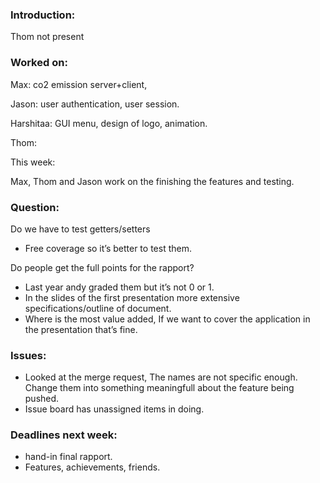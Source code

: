 ### Introduction:
Thom not present

### Worked on:

Max: co2 emission server+client, 

Jason: user authentication, user session.

Harshitaa: GUI menu, design of logo, animation.

Thom: 


This week:

Max, Thom and Jason work on the finishing the features and testing.



### Question:

Do we have to test getters/setters
- Free coverage so it’s better to test them.

Do people get the full points for the rapport?
- Last year andy graded them but it’s not 0 or 1.
- In the slides of the first presentation more extensive specifications/outline of document.
- Where is the most value added, If we want to cover the application in the presentation that’s fine.


### Issues:

- Looked at the merge request, The names are not specific enough. Change them into something meaningfull about the feature being pushed.
- Issue board has unassigned items in doing.

### Deadlines next week:
-  hand-in final rapport.
-  Features, achievements, friends.



